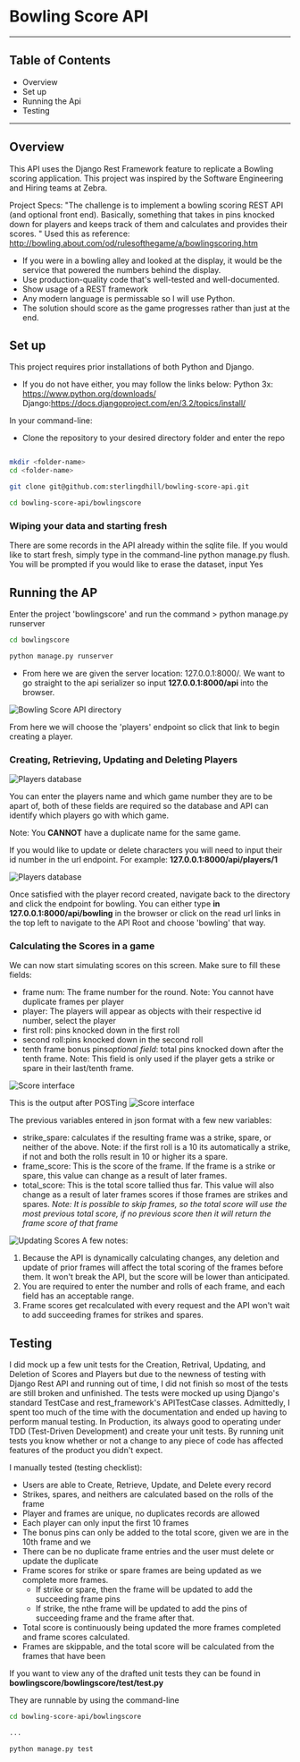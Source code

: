# Bowling Score API

---

## Table of Contents
- Overview
- Set up
- Running the Api
- Testing

---

## Overview
This API uses the Django Rest Framework feature to replicate a Bowling scoring application. This project was inspired by the Software Engineering and Hiring teams at Zebra. 

Project Specs:
"The challenge is to implement a bowling scoring REST API (and optional front end). Basically, something that takes in pins knocked down for players and keeps track of them and calculates and provides their scores.
"
Used this as reference: 
http://bowling.about.com/od/rulesofthegame/a/bowlingscoring.htm


- If you were in a bowling alley and looked at the display, it would be the service that powered the numbers behind the display.
- Use production-quality code that's well-tested and well-documented. 
- Show usage of a REST framework
- Any modern language is permissable so I will use Python. 
- The solution should score as the game progresses rather than just at the end.

## Set up
This project requires prior installations of both Python and Django. 

- If you do not have either, you may follow the links below:
Python 3x: https://www.python.org/downloads/
Django:https://docs.djangoproject.com/en/3.2/topics/install/

In your command-line:
- Clone the repository to your desired directory folder and enter the repo
```bash

mkdir <folder-name>
cd <folder-name>

git clone git@github.com:sterlingdhill/bowling-score-api.git

cd bowling-score-api/bowlingscore

```

### Wiping your data and starting fresh
There are some records in the API already within the sqlite file. If you would like to start fresh, simply type in the 
command-line python manage.py flush. You will be prompted if you would like to erase the dataset, input Yes

## Running the AP
Enter the project 'bowlingscore' and run the command > python manage.py runserver

```bash
cd bowlingscore

python manage.py runserver
```

- From here we are given the server location: 127.0.0.1:8000/. We want to go straight to the api serializer so input **127.0.0.1:8000/api** into the browser.

![Bowling Score API directory](bowlingscore/documentation/snap_1.JPG "Directory")

From here we will choose the 'players' endpoint so click that link to begin creating a player.

### Creating, Retrieving, Updating and Deleting Players

![Players database](bowlingscore/documentation/snap_2.jpg "Create a Player")

You can enter the players name and which game number they are to be apart of, both of these fields are required so the database and API can identify which players go with which game. 

Note: You **CANNOT** have a duplicate name for the same game. 

If you would like to update or delete characters you will need to input their id number in the url endpoint. For example:
**127.0.0.1:8000/api/players/1**

![Players database](bowlingscore/documentation/snap_3.jpg "Updating or Deleting a Player")

Once satisfied with the player record created, navigate back to the directory and click the endpoint for bowling. You can either type **in 127.0.0.1:8000/api/bowling** in the browser or click on the read url links in the top left to navigate to the API Root and choose 'bowling' that way.

### Calculating the Scores in a game

We can now start simulating scores on this screen. Make sure to fill these fields:
- frame num: The frame number for the round. Note: You cannot have duplicate frames per player 
- player: The players will appear as objects with their respective id number, select the player
- first roll: pins knocked down in the first roll
- second roll:pins knocked down in the second roll
- tenth frame bonus pins*optional field*: total pins knocked down after the tenth frame. Note: This field is only used if the player gets a strike or spare in their last/tenth frame.

![Score interface](bowlingscore/documentation/snap_4.jpg "Inputing Score parameters")

This is the output after POSTing
![Score interface](bowlingscore/documentation/snap_5.jpg "Inputing Score parameters")

The previous variables entered in json format with a few new variables:
- strike_spare: calculates if the resulting frame was a strike, spare, or neither of the above. Note: if the first roll is a 10 its automatically a strike, if not and both the rolls result in 10 or higher its a spare.
- frame_score: This is the score of the frame. If the frame is a strike or spare, this value can change as a result of later frames.
- total_score: This is the total score tallied thus far. This value will also change as a result of later frames scores if those frames are strikes and spares. *Note: It is possible to skip frames, so the total score will use the most previous total score, if no previous score then it will return the frame score of that frame*


![Updating Scores](bowlingscore/documentation/snap_6.jpg "Updating and Deleting Scores")
A few notes:

1. Because the API is dynamically calculating changes, any deletion and update of prior frames will affect the total scoring of the frames before them. It won't break the API, but the score will be lower than anticipated.
2. You are required to enter the number and rolls of each frame, and each field has an acceptable range. 
3. Frame scores get recalculated with every request and the API won't wait to add succeeding frames for strikes and spares.


## Testing
I did mock up a few unit tests for the Creation, Retrival, Updating, and Deletion of Scores and Players but due to the newness of testing with Django Rest API and running out of time, I did not finish so most of the tests are still broken and unfinished. 
The tests were mocked up using Django's standard TestCase and rest_framework's APITestCase classes. Admittedly, I spent too much of the time with the documentation and ended up having to perform manual testing. In Production, its always good to operating under TDD (Test-Driven Development) and create your unit tests. By running unit tests you know whether or not a change to any piece of code has affected features of the product you didn't expect.

I manually tested (testing checklist):
- Users are able to Create, Retrieve, Update, and Delete every record
- Strikes, spares, and neithers are calculated based on the rolls of the frame
- Player and frames are unique, no duplicates records are allowed 
- Each player can only input the first 10 frames
- The bonus pins can only be added to the total score, given we are in the 10th frame and we 
- There can be no duplicate frame entries and the user must delete or update the duplicate
- Frame scores for strike or spare frames are being updated as we complete more frames.
    - If strike or spare, then the frame will be updated to add the succeeding frame pins
    - If strike, the nthe frame will be updated to add the pins of succeeding frame and the frame after that. 
- Total score is continuously being updated the more frames completed and frame scores calculated.
- Frames are skippable, and the total score will be calculated from the frames that have been 

If you want to view any of the drafted unit tests they can be found in **bowlingscore/bowlingscore/test/test.py**

They are runnable by using the command-line 
```bash
cd bowling-score-api/bowlingscore

...

python manage.py test
```
